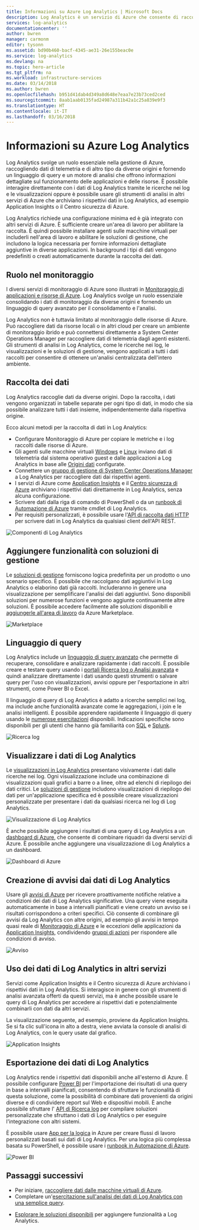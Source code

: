 ```yaml
---
title: Informazioni su Azure Log Analytics | Microsoft Docs
description: Log Analytics è un servizio di Azure che consente di raccogliere e analizzare i dati operativi generati dalle risorse nel cloud e nell'ambiente locale.  Questo articolo fornisce una breve panoramica dei diversi componenti di analisi di Log Analytics e collegamenti a contenuto dettagliato.
services: log-analytics
documentationcenter: ''
author: bwren
manager: carmonm
editor: tysonn
ms.assetid: bd90b460-bacf-4345-ae31-26e155beac0e
ms.service: log-analytics
ms.devlang: na
ms.topic: hero-article
ms.tgt_pltfrm: na
ms.workload: infrastructure-services
ms.date: 03/14/2018
ms.author: bwren
ms.openlocfilehash: b951d41dab4d349a8d648e7eaa7e23b73ced2ced
ms.sourcegitcommit: 8aab1aab0135fad24987a311b42a1c25a839e9f3
ms.translationtype: HT
ms.contentlocale: it-IT
ms.lasthandoff: 03/16/2018
---
```

# <a name="what-is-azure-log-analytics"></a>Informazioni su Azure Log Analytics
Log Analytics svolge un ruolo essenziale nella gestione di Azure, raccogliendo dati di telemetria e di altro tipo da diverse origini e fornendo un linguaggio di query e un motore di analisi che offrono informazioni dettagliate sul funzionamento delle applicazioni e delle risorse.  È possibile interagire direttamente con i dati di Log Analytics tramite le ricerche nei log e le visualizzazioni oppure è possibile usare gli strumenti di analisi in altri servizi di Azure che archiviano i rispettivi dati in Log Analytics, ad esempio Application Insights o il Centro sicurezza di Azure.  

Log Analytics richiede una configurazione minima ed è già integrato con altri servizi di Azure.  È sufficiente creare un'area di lavoro per abilitare la raccolta.  È quindi possibile installare agenti sulle macchine virtuali per includerli nell'area di lavoro e abilitare le soluzioni di gestione, che includono la logica necessaria per fornire informazioni dettagliate aggiuntive in diverse applicazioni.  In background i tipi di dati vengono predefiniti o creati automaticamente durante la raccolta dei dati.


## <a name="role-in-monitoring"></a>Ruolo nel monitoraggio

I diversi servizi di monitoraggio di Azure sono illustrati in [Monitoraggio di applicazioni e risorse di Azure](../monitoring-and-diagnostics/monitoring-overview.md).  Log Analytics svolge un ruolo essenziale consolidando i dati di monitoraggio da diverse origini e fornendo un linguaggio di query avanzato per il consolidamento e l'analisi.  

Log Analytics non è tuttavia limitato al monitoraggio delle risorse di Azure.  Può raccogliere dati da risorse locali o in altri cloud per creare un ambiente di monitoraggio ibrido e può connettersi direttamente a System Center Operations Manager per raccogliere dati di telemetria dagli agenti esistenti.  Gli strumenti di analisi in Log Analytics, come le ricerche nei log, le visualizzazioni e le soluzioni di gestione, vengono applicati a tutti i dati raccolti per consentire di ottenere un'analisi centralizzata dell'intero ambiente.



## <a name="data-collection"></a>Raccolta dei dati
Log Analytics raccoglie dati da diverse origini.  Dopo la raccolta, i dati vengono organizzati in tabelle separate per ogni tipo di dati, in modo che sia possibile analizzare tutti i dati insieme, indipendentemente dalla rispettiva origine.

Ecco alcuni metodi per la raccolta di dati in Log Analytics:

- Configurare Monitoraggio di Azure per copiare le metriche e i log raccolti dalle risorse di Azure.
- Gli agenti sulle macchine virtuali [Windows](log-analytics-windows-agent.md) e [Linux](log-analytics-linux-agents.md) inviano dati di telemetria dal sistema operativo guest e dalle applicazioni a Log Analytics in base alle [Origini dati](log-analytics-data-sources.md) configurate.  
- Connettere un [gruppo di gestione di System Center Operations Manager](log-analytics-om-agents.md) a Log Analytics per raccogliere dati dai rispettivi agenti.
- I servizi di Azure come [Application Insights](https://docs.microsoft.com/azure/application-insights/) e il [Centro sicurezza di Azure](https://docs.microsoft.com/azure/security-center/) archiviano i rispettivi dati direttamente in Log Analytics, senza alcuna configurazione.
- Scrivere dati dalla riga di comando di PowerShell o da un [runbook di Automazione di Azure](../automation/automation-runbook-types.md) tramite cmdlet di Log Analytics.
- Per requisiti personalizzati, è possibile usare l'[API di raccolta dati HTTP](log-analytics-data-collector-api.md) per scrivere dati in Log Analytics da qualsiasi client dell'API REST.


![Componenti di Log Analytics](media/log-analytics-overview/collecting-data.png)

## <a name="add-functionality-with-management-solutions"></a>Aggiungere funzionalità con soluzioni di gestione
Le [soluzioni di gestione](log-analytics-add-solutions.md) forniscono logica predefinita per un prodotto o uno scenario specifico.  È possibile che raccolgano dati aggiuntivi in Log Analytics o elaborino dati già raccolti.  Includeranno in genere una visualizzazione per semplificare l'analisi dei dati aggiuntivi.  Sono disponibili soluzioni per numerose funzioni e vengono aggiunte continuamente altre soluzioni.  È possibile accedere facilmente alle soluzioni disponibili e [aggiungerle all'area di lavoro](log-analytics-add-solutions.md) da Azure Marketplace.  

![Marketplace](media/log-analytics-overview/solutions.png)


## <a name="query-language"></a>Linguaggio di query

Log Analytics include un [linguaggio di query avanzato](http://docs.loganalytics.io) che permette di recuperare, consolidare e analizzare rapidamente i dati raccolti.  È possibile creare e testare query usando i [portali Ricerca log o Analisi avanzata](log-analytics-log-search-portals.md) e quindi analizzare direttamente i dati usando questi strumenti o salvare query per l'uso con visualizzazioni, avvisi oppure per l'esportazione in altri strumenti, come Power BI o Excel.

Il linguaggio di query di Log Analytics è adatto a ricerche semplici nei log, ma include anche funzionalità avanzate come le aggregazioni, i join e le analisi intelligenti. È possibile apprendere rapidamente il linguaggio di query usando le [numerose esercitazioni](https://docs.loganalytics.io/docs/Learn/Tutorials) disponibili.  Indicazioni specifiche sono disponibili per gli utenti che hanno già familiarità con [SQL](https://docs.loganalytics.io/docs/Learn/References/SQL-to-Azure-Log-Analytics) e [Splunk](https://docs.loganalytics.io/docs/Learn/References/Splunk-to-Azure-Log-Analytics).

![Ricerca log](media/log-analytics-overview/analytics-query.png)


## <a name="visualize-log-analytics-data"></a>Visualizzare i dati di Log Analytics

Le [visualizzazioni in Log Analytics](log-analytics-view-designer.md) presentano visivamente i dati dalle ricerche nei log.  Ogni visualizzazione include una combinazione di visualizzazioni quali grafici a barre o a linee, oltre ad elenchi di riepilogo dei dati critici.  Le [soluzioni di gestione](#add-functionality-with-management-solutions) includono visualizzazioni di riepilogo dei dati per un'applicazione specifica ed è possibile creare visualizzazioni personalizzate per presentare i dati da qualsiasi ricerca nei log di Log Analytics.

![Visualizzazione di Log Analytics](media/log-analytics-overview/view.png)

È anche possibile aggiungere i risultati di una query di Log Analytics a un [dashboard di Azure](../azure-portal/azure-portal-dashboards.md), che consente di combinare riquadri da diversi servizi di Azure.  È possibile anche aggiungere una visualizzazione di Log Analytics a un dashboard.

![Dashboard di Azure](media/log-analytics-overview/dashboard.png)

## <a name="creating-alerts-from-log-analytics-data"></a>Creazione di avvisi dai dati di Log Analytics

Usare gli [avvisi di Azure](../monitoring-and-diagnostics/monitoring-overview-unified-alerts.md) per ricevere proattivamente notifiche relative a condizioni dei dati di Log Analytics significative.  Una query viene eseguita automaticamente in base a intervalli pianificati e viene creato un avviso se i risultati corrispondono a criteri specifici.  Ciò consente di combinare gli avvisi da Log Analytics con altre origini, ad esempio gli avvisi in tempo quasi reale di [Monitoraggio di Azure](../monitoring-and-diagnostics/monitoring-near-real-time-metric-alerts.md) e le eccezioni delle applicazioni da [Application Insights](../application-insights/app-insights-alerts.md), condividendo [gruppi di azioni](../monitoring-and-diagnostics/monitoring-action-groups.md) per rispondere alle condizioni di avviso.

![Avviso](media/log-analytics-overview/alerts.png)


## <a name="using-log-analytics-data-in-other-services"></a>Uso dei dati di Log Analytics in altri servizi
Servizi come Application Insights e il Centro sicurezza di Azure archiviano i rispettivi dati in Log Analytics.  Si interagisce in genere con gli strumenti di analisi avanzata offerti da questi servizi, ma è anche possibile usare le query di Log Analytics per accedere ai rispettivi dati e potenzialmente combinarli con dati da altri servizi.  

La visualizzazione seguente, ad esempio, proviene da Application Insights.  Se si fa clic sull'icona in alto a destra, viene avviata la console di analisi di Log Analytics, con le query usate dal grafico.

![Application Insights](media/log-analytics-overview/application-insights.png)


## <a name="exporting-log-analytics-data"></a>Esportazione dei dati di Log Analytics

Log Analytics rende i rispettivi dati disponibili anche all'esterno di Azure.  È possibile configurare [Power BI](log-analytics-powerbi.md) per l'importazione dei risultati di una query in base a intervalli pianificati, consentendo di sfruttare le funzionalità di questa soluzione, come la possibilità di combinare dati provenienti da origini diverse e di condividere report sul Web e dispositivi mobili.  È anche possibile sfruttare l' [API di Ricerca log](log-analytics-log-search-api.md) per compilare soluzioni personalizzate che sfruttano i dati di Log Analytics o per eseguire l'integrazione con altri sistemi.

È possibile usare [App per la logica](../logic-apps/logic-apps-overview.md) in Azure per creare flussi di lavoro personalizzati basati sui dati di Log Analytics.  Per una logica più complessa basata su PowerShell, è possibile usare i [runbook in Automazione di Azure](../automation/automation-runbook-types.md).

![Power BI](media/log-analytics-overview/export.png)



## <a name="next-steps"></a>Passaggi successivi
- Per iniziare, [raccogliere dati dalle macchine virtuali di Azure](log-analytics-quick-collect-azurevm.md).
- Completare un'[esercitazione sull'analisi dei dati di Log Analytics con una semplice query](log-analytics-tutorial-viewdata.md).
* [Esplorare le soluzioni disponibili](log-analytics-add-solutions.md) per aggiungere funzionalità a Log Analytics.

